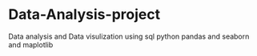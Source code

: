 # Data-Analysis-project
 Data analysis and Data visulization using sql python pandas and seaborn and maplotlib
